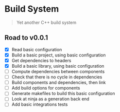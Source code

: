 # Build System
> Yet another C++ build system

## Road to v0.0.1
- [X] Read basic configuration
- [X] Build a basic project, using basic configuration
- [X] Get dependencies to headers
- [X] Build a basic library, using basic configuration
- [ ] Compute dependencies between components
- [ ] Check that there is no cycle in dependencies
- [ ] Build components and dependencies, then link
- [ ] Add build options for components
- [ ] Generate makefiles to build this basic configuration
- [ ] Look at ninja as a generation back end
- [ ] Add basic integrations tests
